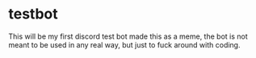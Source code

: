 # testbot
This will be my first discord test bot made this as a meme, the bot is not meant to be used in any real way, but just to fuck around with coding.
